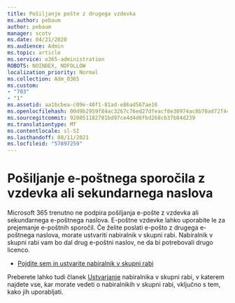 ```yaml
---
title: Pošiljanje pošte z drugega vzdevka
ms.author: pebaum
author: pebaum
manager: scotv
ms.date: 04/21/2020
ms.audience: Admin
ms.topic: article
ms.service: o365-administration
ROBOTS: NOINDEX, NOFOLLOW
localization_priority: Normal
ms.collection: Adm_O365
ms.custom:
- "703"
- "1"
ms.assetid: aa1bcbea-c09e-40f1-81ad-e86ad567ae16
ms.openlocfilehash: 00d9b2959f84ac3267c76ed27dfeacf8e30974ac8b70ad72f444a9e87c6ea5be
ms.sourcegitcommit: 920051182781bd97ce4d4d6fbd268cb37b84d239
ms.translationtype: MT
ms.contentlocale: sl-SI
ms.lasthandoff: 08/11/2021
ms.locfileid: "57897259"
---
```

# <a name="send-email-from-an-alias-or-secondary-address"></a>Pošiljanje e-poštnega sporočila z vzdevka ali sekundarnega naslova

Microsoft 365 trenutno ne podpira pošiljanja e-pošte z vzdevka ali sekundarnega e-poštnega naslova. E-poštne vzdevke lahko uporabite le za prejemanje e-poštnih sporočil. Če želite poslati e-pošto z drugega e-poštnega naslova, morate ustvariti nabiralnik v skupni rabi. Nabiralnik v skupni rabi vam bo dal drug e-poštni naslov, ne da bi potrebovali drugo licenco.
  
- [Pojdite sem in ustvarite nabiralnik v skupni rabi](https://portal.office.com/AdminPortal/Home#/AssistedGuide/addemailoptions)

Preberete lahko tudi članek [Ustvarjanje](https://docs.microsoft.com/microsoft-365/admin/email/create-a-shared-mailbox) nabiralnika v skupni rabi, v katerem najdete vse, kar morate vedeti o nabiralnikih v skupni rabi, vključno s tem, kako jih uporabljati.